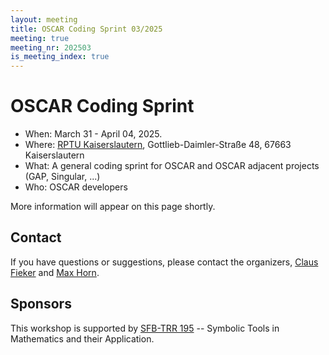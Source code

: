 ```yaml
---
layout: meeting
title: OSCAR Coding Sprint 03/2025
meeting: true
meeting_nr: 202503
is_meeting_index: true
---
```


# OSCAR Coding Sprint

* When: March 31 - April 04, 2025.
* Where: [RPTU Kaiserslautern](https://math.rptu.de/en/home), Gottlieb-Daimler-Straße 48, 67663
Kaiserslautern
* What: A general coding sprint for OSCAR and OSCAR adjacent projects (GAP, Singular, ...)
* Who: OSCAR developers

More information will appear on this page shortly.

## Contact

If you have questions or suggestions, please contact the organizers,
[Claus Fieker](mailto:claus.fieker@rptu.de) and
[Max Horn](mailto:max.horn@rptu.de).

## Sponsors

This workshop is supported by [SFB-TRR 195](https://www.computeralgebra.de/sfb/) -- Symbolic
Tools in Mathematics and their Application.
